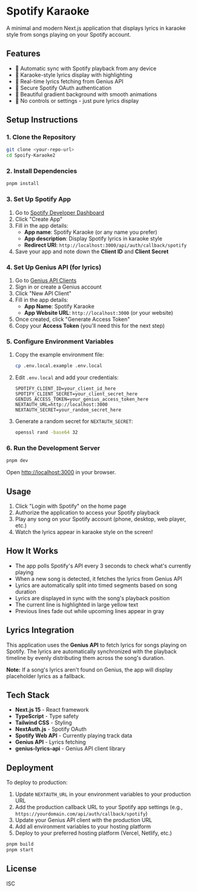 # Spotify Karaoke

A minimal and modern Next.js application that displays lyrics in karaoke style from songs playing on your Spotify account.

## Features

- 🎵 Automatic sync with Spotify playback from any device
- 🎤 Karaoke-style lyrics display with highlighting
- 🎼 Real-time lyrics fetching from Genius API
- 🔐 Secure Spotify OAuth authentication
- 🎨 Beautiful gradient background with smooth animations
- 📱 No controls or settings - just pure lyrics display

## Setup Instructions

### 1. Clone the Repository

```bash
git clone <your-repo-url>
cd Spoify-Karaoke2
```

### 2. Install Dependencies

```bash
pnpm install
```

### 3. Set Up Spotify App

1. Go to [Spotify Developer Dashboard](https://developer.spotify.com/dashboard)
2. Click "Create App"
3. Fill in the app details:
   - **App name**: Spotify Karaoke (or any name you prefer)
   - **App description**: Display Spotify lyrics in karaoke style
   - **Redirect URI**: `http://localhost:3000/api/auth/callback/spotify`
4. Save your app and note down the **Client ID** and **Client Secret**

### 4. Set Up Genius API (for lyrics)

1. Go to [Genius API Clients](https://genius.com/api-clients)
2. Sign in or create a Genius account
3. Click "New API Client"
4. Fill in the app details:
   - **App Name**: Spotify Karaoke
   - **App Website URL**: `http://localhost:3000` (or your website)
5. Once created, click "Generate Access Token"
6. Copy your **Access Token** (you'll need this for the next step)

### 5. Configure Environment Variables

1. Copy the example environment file:
   ```bash
   cp .env.local.example .env.local
   ```

2. Edit `.env.local` and add your credentials:
   ```env
   SPOTIFY_CLIENT_ID=your_client_id_here
   SPOTIFY_CLIENT_SECRET=your_client_secret_here
   GENIUS_ACCESS_TOKEN=your_genius_access_token_here
   NEXTAUTH_URL=http://localhost:3000
   NEXTAUTH_SECRET=your_random_secret_here
   ```

3. Generate a random secret for `NEXTAUTH_SECRET`:
   ```bash
   openssl rand -base64 32
   ```

### 6. Run the Development Server

```bash
pnpm dev
```

Open [http://localhost:3000](http://localhost:3000) in your browser.

## Usage

1. Click "Login with Spotify" on the home page
2. Authorize the application to access your Spotify playback
3. Play any song on your Spotify account (phone, desktop, web player, etc.)
4. Watch the lyrics appear in karaoke style on the screen!

## How It Works

- The app polls Spotify's API every 3 seconds to check what's currently playing
- When a new song is detected, it fetches the lyrics from Genius API
- Lyrics are automatically split into timed segments based on song duration
- Lyrics are displayed in sync with the song's playback position
- The current line is highlighted in large yellow text
- Previous lines fade out while upcoming lines appear in gray

## Lyrics Integration

This application uses the **Genius API** to fetch lyrics for songs playing on Spotify. The lyrics are automatically synchronized with the playback timeline by evenly distributing them across the song's duration.

**Note:** If a song's lyrics aren't found on Genius, the app will display placeholder lyrics as a fallback.

## Tech Stack

- **Next.js 15** - React framework
- **TypeScript** - Type safety
- **Tailwind CSS** - Styling
- **NextAuth.js** - Spotify OAuth
- **Spotify Web API** - Currently playing track data
- **Genius API** - Lyrics fetching
- **genius-lyrics-api** - Genius API client library

## Deployment

To deploy to production:

1. Update `NEXTAUTH_URL` in your environment variables to your production URL
2. Add the production callback URL to your Spotify app settings (e.g., `https://yourdomain.com/api/auth/callback/spotify`)
3. Update your Genius API client with the production URL
4. Add all environment variables to your hosting platform
5. Deploy to your preferred hosting platform (Vercel, Netlify, etc.)

```bash
pnpm build
pnpm start
```

## License

ISC

